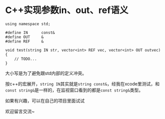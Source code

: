 # C++实现参数in、out、ref语义

```
using namespace std;

#define IN      const&
#define OUT     &
#define REF     &

void test(string IN str, vector<int> REF vec, vector<int> OUT outvec)
{
    // TODO...
}

```


大小写是为了避免跟std内部的定义冲突。

按c++的宏展开，`string IN`其实就是`string const&`，经我在xcode里测试，和`const string&`是一样的，在监视窗口看到的都是`const string&`类型。

如果有兴趣，可以在自己的项目里面试试

欢迎留言交流~
